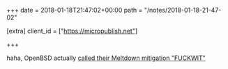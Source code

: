+++
date = 2018-01-18T21:47:02+00:00
path = "/notes/2018-01-18-21-47-02"

[extra]
client_id = ["https://micropublish.net"]

+++

haha, OpenBSD actually [called their Meltdown mitigation "FUCKWIT"](https://github.com/openbsd/src/commit/a97a42d9de4f9172faef873359aef60bcf18fd57)